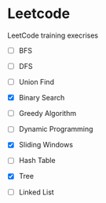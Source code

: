 # Leetcode
LeetCode training execrises
- [ ] BFS 
- [ ] DFS 
- [ ] Union Find 
- [x] Binary Search 
- [ ] Greedy Algorithm 
- [ ] Dynamic Programming 
- [x] Sliding Windows 
- [ ] Hash Table 
- [X] Tree
- [ ] Linked List

